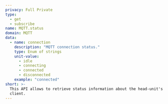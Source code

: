 ```yaml
---
privacy: Full Private
type:
  - get
  - subscribe
name: MQTT.status
domain: MQTT
data: 
  - name: connection
    description: "MQTT connection status."
    type: Enum of strings
    unit-value: 
      - idle
      - connecting
      - connected
      - disconnected
    example: "connected"
short: >-
  This API allows to retrieve status information about the head-unit's MQTT
  client.
---
```


